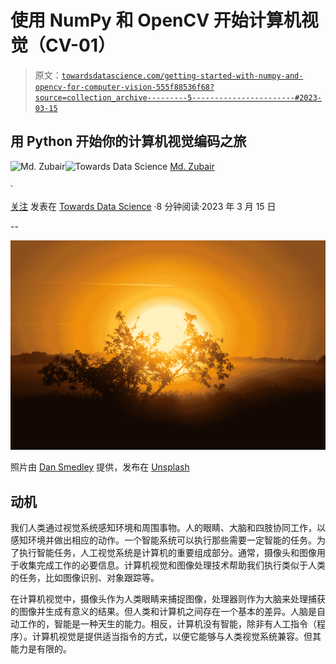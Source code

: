 # 使用 NumPy 和 OpenCV 开始计算机视觉（CV-01）

> 原文：[`towardsdatascience.com/getting-started-with-numpy-and-opencv-for-computer-vision-555f88536f68?source=collection_archive---------5-----------------------#2023-03-15`](https://towardsdatascience.com/getting-started-with-numpy-and-opencv-for-computer-vision-555f88536f68?source=collection_archive---------5-----------------------#2023-03-15)

## 用 Python 开始你的计算机视觉编码之旅

[](https://zubairhossain.medium.com/?source=post_page-----555f88536f68--------------------------------)![Md. Zubair](https://zubairhossain.medium.com/?source=post_page-----555f88536f68--------------------------------)[](https://towardsdatascience.com/?source=post_page-----555f88536f68--------------------------------)![Towards Data Science](https://towardsdatascience.com/?source=post_page-----555f88536f68--------------------------------) [Md. Zubair](https://zubairhossain.medium.com/?source=post_page-----555f88536f68--------------------------------)

·

[关注](https://medium.com/m/signin?actionUrl=https%3A%2F%2Fmedium.com%2F_%2Fsubscribe%2Fuser%2F2fdaeaeeea52&operation=register&redirect=https%3A%2F%2Ftowardsdatascience.com%2Fgetting-started-with-numpy-and-opencv-for-computer-vision-555f88536f68&user=Md.+Zubair&userId=2fdaeaeeea52&source=post_page-2fdaeaeeea52----555f88536f68---------------------post_header-----------) 发表在 [Towards Data Science](https://towardsdatascience.com/?source=post_page-----555f88536f68--------------------------------) ·8 分钟阅读·2023 年 3 月 15 日[](https://medium.com/m/signin?actionUrl=https%3A%2F%2Fmedium.com%2F_%2Fvote%2Ftowards-data-science%2F555f88536f68&operation=register&redirect=https%3A%2F%2Ftowardsdatascience.com%2Fgetting-started-with-numpy-and-opencv-for-computer-vision-555f88536f68&user=Md.+Zubair&userId=2fdaeaeeea52&source=-----555f88536f68---------------------clap_footer-----------)

--

[](https://medium.com/m/signin?actionUrl=https%3A%2F%2Fmedium.com%2F_%2Fbookmark%2Fp%2F555f88536f68&operation=register&redirect=https%3A%2F%2Ftowardsdatascience.com%2Fgetting-started-with-numpy-and-opencv-for-computer-vision-555f88536f68&source=-----555f88536f68---------------------bookmark_footer-----------)![](img/a1f29b1c045ba48aeb7b58ca7d9aece1.png)

照片由 [Dan Smedley](https://unsplash.com/@nadyeldems?utm_source=medium&utm_medium=referral) 提供，发布在 [Unsplash](https://unsplash.com/?utm_source=medium&utm_medium=referral)

## 动机

我们人类通过视觉系统感知环境和周围事物。人的眼睛、大脑和四肢协同工作，以感知环境并做出相应的动作。一个智能系统可以执行那些需要一定智能的任务。为了执行智能任务，人工视觉系统是计算机的重要组成部分。通常，摄像头和图像用于收集完成工作的必要信息。计算机视觉和图像处理技术帮助我们执行类似于人类的任务，比如图像识别、对象跟踪等。

在计算机视觉中，摄像头作为人类眼睛来捕捉图像，处理器则作为大脑来处理捕获的图像并生成有意义的结果。但人类和计算机之间存在一个基本的差异。人脑是自动工作的，智能是一种天生的能力。相反，计算机没有智能，除非有人工指令（程序）。计算机视觉是提供适当指令的方式，以便它能够与人类视觉系统兼容。但其能力是有限的。
